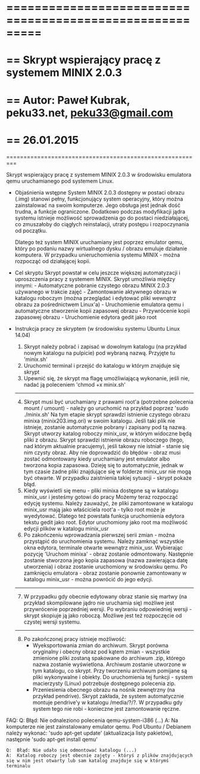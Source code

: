 =========================================================
== 
== Skrypt wspierający pracę z systemem MINIX 2.0.3
==
== Autor: Paweł Kubrak, peku33.net, peku33@gmail.com
==
== 26.01.2015
==
=========================================================


Skrypt wspierający pracę z systemem MINIX 2.0.3 w środowisku emulatora qemu uruchamianego pod systemem Linux.

- Objaśnienia wstępne
	System MINIX 2.0.3 dostępny w postaci obrazu (.img) stanowi pełny, funkcjonujący system operacyjny, który można zainstalować na swoim komputerze. Jego obsługa jest jednak dość trudna, a funkcje ograniczone. Dodatkowo podczas modyfikacji jądra systemu istnieje możliwość sprowadzenia go do postaci niedziałającej, co zmuszałoby do ciągłych reinstalacji, utraty postępu i rozpoczynania od początku.
	
	Dlatego też system MINIX uruchamiany jest poprzez emulator qemu, który po podaniu nazwy wirtualnego dysku / obrazu emuluje działanie komputera. W przypadku unieruchomienia systemu MINIX - można rozpocząć od działającej kopii.
	
- Cel skryptu
	Skrypt powstał w celu jeszcze większej automatyzacji i uproszczenia pracy z systemem MINIX. Skrypt umożliwia między innymi:
		- Automatyczne pobranie czystego obrazu MINIX 2.0.3 używanego w trakcie zajęć
		- Zamontowanie aktywnego obrazu w katalogu roboczym (można przeglądać i edytować pliki wewnątrz obrazu za pośrednictwem Linux'a)
		- Uruchomienie emulatora qemu i automatyczne stworzenie kopii zapasowej obrazu
		- Przywrócenie kopii zapasowej obrazu
		- Uruchomienie edytora gedit jako root

- Instrukcja pracy ze skryptem (w środowisku systemu Ubuntu Linux 14.04)
	1. Skrypt należy pobrać i zapisać w dowolnym katalogu (na przykład nowym katalogu na pulpicie) pod wybraną nazwą. Przyjęte tu 'minix.sh'
	2. Uruchomić terminal i przejść do katalogu w którym znajduje się skrypt
	3. Upewnić się, że skrypt ma flagę umożliwiającą wykonanie, jeśli nie, nadać ją poleceniem 'chmod +x minix.sh'
	----------------
	4. Skrypt musi być uruchamiany z prawami root'a (potrzebne polecenia mount / umount) - należy go uruchomić na przykład poprzez 'sudo ./minix.sh'
		Na tym etapie skrypt sprawdzi istnienie czystego obrazu minixa (minix203.img.ori) w swoim katalogu. Jeśli taki plik nie istnieje, zostanie automatycznie pobrany i zapisany pod tą nazwą. Skrypt utworzy katalog roboczy minix_usr, w którym widoczne będą pliki z obrazu. Skrypt sprawdzi istnienie obrazu roboczego (tego, nad którym aktualnie pracujemy), jeśli takowy nie istniał - stanie się nim czysty obraz.
		Aby nie doprowadzić do błędów - obraz musi zostać odmontowany kiedy uruchamiany jest emulator albo tworzona kopia zapasowa. Dzieję się to automatycznie, jednak w tym czasie żadne pliki znajdujące się w folderze minix_usr nie mogą być otwarte. W przypadku zaistnienia takiej sytuacji - skrypt pokaże błąd.
	5. Kiedy wyświetli się menu - pliki minixa dostępne są w katalogu minix_usr i jesteśmy gotowi do pracy
		Możemy teraz rozpocząć edycję systemu. Należy zauważyć, że pliki zamontowane w katalogu minix_usr mają jako właściciela root'a - tylko root może je wyedytować. Dlatego też powstała funkcja uruchomienia edytora tekstu gedit jako root. Edytor uruchomiony jako root ma możliwość edycji plików w katalogu minix_usr
	6. Po zakończeniu wprowadzania pierwszej serii zmian - można przystąpić do uruchomienia systemu. Należy zamknąć wszystkie okna edytora, terminale otwarte wewnątrz minix_usr. Wybierając pozycję 'Uruchom minixa' - obraz zostanie odmontowany. Następnie zostanie stworzona jego kopia zapasowa (nazwa zawierająca datę utworzenia) i obraz zostanie uruchomiony w środowisku qemu. Po zamknięciu emulatora - obraz zostanie ponownie zamontowany w katalogu minix_usr - można powrócić do jego edycji.
	----------------
	7. W przypadku gdy obecnie edytowany obraz stanie się martwy (na przykład skompilowane jądro nie uruchamia się) możliwe jest przywrócenie poprzedniej wersji. Po wybraniu odpowiedniej wersji - skrypt skopiuje ją jako roboczą. Możliwe jest też rozpoczęcie od czystej wersji systemu.
	----------------
	8. Po zakończonej pracy istnieje możliwość:
		- Wyeksportowania zmian do archiwum. Skrypt porówna oryginalny i obecny obraz pod kątem zmian - wszystkie zmienione pliki zostaną spakowane do archiwum .zip, którego nazwa zostanie wyświetlona. Archiwum zostanie utworzone w tym katalogu, co skrypt. Przy tworzeniu archiwum pomijane są pliki wykonywalne i obiekty. Do uruchomienia tej funkcji - system macierzysty (Linux) potrzebuje dostępnego polecenia zip.
		- Przeniesienia obecnego obrazu na nośnik zewnętrzny (na przykład pendrive). Skrypt zakłada, że system automatycznie montuje pendrive'y w katalogu /media/?/?. W przypadku gdy system tego nie robi - konieczne jest zamontowanie ręczne. 



FAQ:
	Q:	Błąd: Nie odnaleziono polecenia qemu-system-i386 (...)
	A:	Na komputerze nie jest zainstalowany emulator qemu. Pod Ubuntu / Debianem należy wykonać: 'sudo apt-get update' (aktualizacja listy pakietów), następnie 'sudo apt-get install qemu'
	
	Q:	Błąd: Nie udało się odmontować katalogu (...)
	A:	Katalog roboczy jest obecnie zajęty - któryś z plików znajdujących się w nim jest otwarty lub sam katalog znajduje się w którymś terminalu